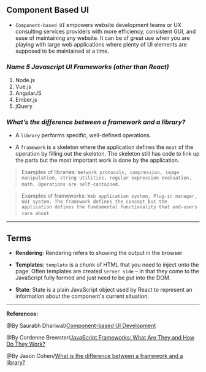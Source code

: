 ## **Component Based UI**


- `Component-based UI` empowers website development teams or UX consulting services providers with more efficiency, consistent GUI, and ease of maintaining any website. It can be of great use when you are playing with large web applications where plenty of UI elements are supposed to be maintained at a time.

### ***Name 5 Javascript UI Frameworks (other than React)***

1. Node.js
2. Vue.js
3. AngularJS
4. Ember.js
5.  jQuery

### ***What’s the difference between a framework and a library?***

- A `library` performs specific, well-defined operations.

- A `framework` is a skeleton where the application defines the `meat` of the operation by filling out the skeleton. The skeleton still has code to link up the parts but the most important work is done by the application.

>Examples of libraries: `Network protocols, compression, image manipulation, string utilities, regular expression evaluation, math. Operations are self-contained`.

>Examples of frameworks: `Web application system, Plug-in manager, GUI system. The framework defines the concept but the application defines the fundamental functionality that end-users care about`.



-----------------------------------------------


## **Terms**

- **Rendering**: Rendering refers to showing the output in the browser

- **Templates**: `template` is a chunk of HTML that you need to inject onto the page. Often templates are created `server side` – in that they come to the JavaScript fully formed and just need to be put into the DOM. 

- **State**: State is a plain JavaScript object used by React to represent an information about the component's current situation.

-------------------------------------------------------------



**References:**

@By Saurabh Dhariwal/[Component-based UI Development](https://addwebsolution.com/blog/component-based-ui-development-what-makes-it-right-choice-website-development) 

@By Cordenne Brewster/[JavaScript Frameworks: What Are They and How Do They Work?](https://trio.dev/blog/javascript-framework) 

@By Jason Cohen/[What is the difference between a framework and a library?](https://stackoverflow.com/questions/148747/what-is-the-difference-between-a-framework-and-a-library)

